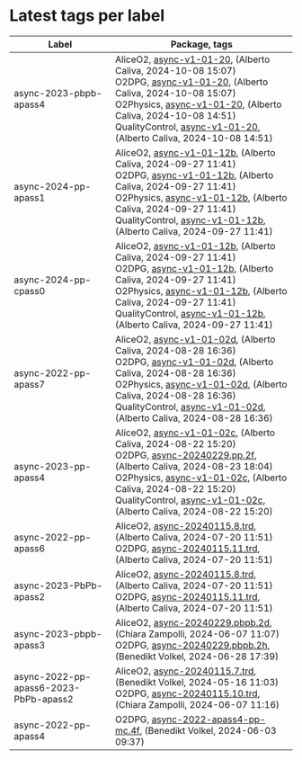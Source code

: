 # Latest tags per label

| Label | Package, tags |
| --- | --- |
| async-2023-pbpb-apass4 | AliceO2, [async-v1-01-20](https://github.com/AliceO2Group/AliceO2/tree/async-v1-01-20), (Alberto Caliva, 2024-10-08 15:07)<br>O2DPG, [async-v1-01-20](https://github.com/AliceO2Group/O2DPG/tree/async-v1-01-20), (Alberto Caliva, 2024-10-08 15:07)<br>O2Physics, [async-v1-01-20](https://github.com/AliceO2Group/O2Physics/tree/async-v1-01-20), (Alberto Caliva, 2024-10-08 14:51)<br>QualityControl, [async-v1-01-20](https://github.com/AliceO2Group/QualityControl/tree/async-v1-01-20), (Alberto Caliva, 2024-10-08 14:51) |
| async-2024-pp-apass1 | AliceO2, [async-v1-01-12b](https://github.com/AliceO2Group/AliceO2/tree/async-v1-01-12b), (Alberto Caliva, 2024-09-27 11:41)<br>O2DPG, [async-v1-01-12b](https://github.com/AliceO2Group/O2DPG/tree/async-v1-01-12b), (Alberto Caliva, 2024-09-27 11:41)<br>O2Physics, [async-v1-01-12b](https://github.com/AliceO2Group/O2Physics/tree/async-v1-01-12b), (Alberto Caliva, 2024-09-27 11:41)<br>QualityControl, [async-v1-01-12b](https://github.com/AliceO2Group/QualityControl/tree/async-v1-01-12b), (Alberto Caliva, 2024-09-27 11:41) |
| async-2024-pp-cpass0 | AliceO2, [async-v1-01-12b](https://github.com/AliceO2Group/AliceO2/tree/async-v1-01-12b), (Alberto Caliva, 2024-09-27 11:41)<br>O2DPG, [async-v1-01-12b](https://github.com/AliceO2Group/O2DPG/tree/async-v1-01-12b), (Alberto Caliva, 2024-09-27 11:41)<br>O2Physics, [async-v1-01-12b](https://github.com/AliceO2Group/O2Physics/tree/async-v1-01-12b), (Alberto Caliva, 2024-09-27 11:41)<br>QualityControl, [async-v1-01-12b](https://github.com/AliceO2Group/QualityControl/tree/async-v1-01-12b), (Alberto Caliva, 2024-09-27 11:41) |
| async-2022-pp-apass7 | AliceO2, [async-v1-01-02d](https://github.com/AliceO2Group/AliceO2/tree/async-v1-01-02d), (Alberto Caliva, 2024-08-28 16:36)<br>O2DPG, [async-v1-01-02d](https://github.com/AliceO2Group/O2DPG/tree/async-v1-01-02d), (Alberto Caliva, 2024-08-28 16:36)<br>O2Physics, [async-v1-01-02d](https://github.com/AliceO2Group/O2Physics/tree/async-v1-01-02d), (Alberto Caliva, 2024-08-28 16:36)<br>QualityControl, [async-v1-01-02d](https://github.com/AliceO2Group/QualityControl/tree/async-v1-01-02d), (Alberto Caliva, 2024-08-28 16:36) |
| async-2023-pp-apass4 | AliceO2, [async-v1-01-02c](https://github.com/AliceO2Group/AliceO2/tree/async-v1-01-02c), (Alberto Caliva, 2024-08-22 15:20)<br>O2DPG, [async-20240229.pp.2f](https://github.com/AliceO2Group/O2DPG/tree/async-20240229.pp.2f), (Alberto Caliva, 2024-08-23 18:04)<br>O2Physics, [async-v1-01-02c](https://github.com/AliceO2Group/O2Physics/tree/async-v1-01-02c), (Alberto Caliva, 2024-08-22 15:20)<br>QualityControl, [async-v1-01-02c](https://github.com/AliceO2Group/QualityControl/tree/async-v1-01-02c), (Alberto Caliva, 2024-08-22 15:20) |
| async-2022-pp-apass6 | AliceO2, [async-20240115.8.trd](https://github.com/AliceO2Group/AliceO2/tree/async-20240115.8.trd), (Alberto Caliva, 2024-07-20 11:51)<br>O2DPG, [async-20240115.11.trd](https://github.com/AliceO2Group/O2DPG/tree/async-20240115.11.trd), (Alberto Caliva, 2024-07-20 11:51) |
| async-2023-PbPb-apass2 | AliceO2, [async-20240115.8.trd](https://github.com/AliceO2Group/AliceO2/tree/async-20240115.8.trd), (Alberto Caliva, 2024-07-20 11:51)<br>O2DPG, [async-20240115.11.trd](https://github.com/AliceO2Group/O2DPG/tree/async-20240115.11.trd), (Alberto Caliva, 2024-07-20 11:51) |
| async-2023-pbpb-apass3 | AliceO2, [async-20240229.pbpb.2d](https://github.com/AliceO2Group/AliceO2/tree/async-20240229.pbpb.2d), (Chiara Zampolli, 2024-06-07 11:07)<br>O2DPG, [async-20240229.pbpb.2h](https://github.com/AliceO2Group/O2DPG/tree/async-20240229.pbpb.2h), (Benedikt Volkel, 2024-06-28 17:39) |
| async-2022-pp-apass6-2023-PbPb-apass2 | AliceO2, [async-20240115.7.trd](https://github.com/AliceO2Group/AliceO2/tree/async-20240115.7.trd), (Benedikt Volkel, 2024-05-16 11:03)<br>O2DPG, [async-20240115.10.trd](https://github.com/AliceO2Group/O2DPG/tree/async-20240115.10.trd), (Chiara Zampolli, 2024-06-07 11:16) |
| async-2022-pp-apass4 | O2DPG, [async-2022-apass4-pp-mc.4f](https://github.com/AliceO2Group/O2DPG/tree/async-2022-apass4-pp-mc.4f), (Benedikt Volkel, 2024-06-03 09:37) |
